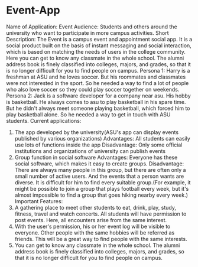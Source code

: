 # Event-App

Name of Application: Event
Audience: Students and others around the university who want to participate in more campus
activities.
Short Description: The Event is a campus event and appointment social app. It is a social product built on the basis of instant messaging and social interaction, which is based on matching the needs of users in the college community. Here you can get to know any classmate in the whole school. The alumni address book is finely classified into colleges, majors, and grades, so that it is no longer difficult for you to find people on campus.
Persona 1: Harry is a freshman at ASU and he loves soccer. But his roommates and classmates were not interested in the sport. So he needed a way to find a lot of people who also love soccer so they could play soccer together on weekends.
Persona 2: Jack is a software developer for a company near asu. His hobby is basketball. He always comes to asu to play basketball in his spare time. But he didn't always meet someone playing basketball, which forced him to play basketball alone. So he needed a way to get in touch with ASU students.
Current applications:
1. The app developed by the university(ASU's app can display events published by various organizations)
Advantages: All students can easily use lots of functions inside the app
Disadvantage: Only some official institutions and organizations of university can publish events
2. Group function in social software
Advantages: Everyone has these social software, which makes it easy to create groups. Disadvantage: There are always many people in this group, but there are often only a small number of active users. And the events that a person wants are diverse. It is difficult for him to find every suitable group.(For example, it might be possible to join a group that plays football every week, but it's almost impossible to find a group that goes hiking nearby every week.)
Important Features:
1. A gathering place to meet other students to eat, drink, play, study, fitness, travel and watch concerts. All students will have permission to post events. Here, all encounters arise from the same interest.
2. With the user's permission, his or her event log will be visible to everyone. Other people with the same hobbies will be referred as friends. This will be a great way to find people with the same interests.
3. You can get to know any classmate in the whole school. The alumni address book is finely classified into colleges, majors, and grades, so that it is no longer difficult for you to find people on campus.
